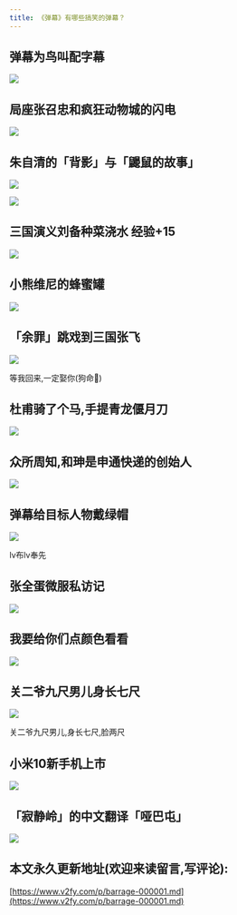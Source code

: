 ```yaml
---
title: 《弹幕》有哪些搞笑的弹幕？
---
```




## 弹幕为鸟叫配字幕


![](https://www.v2fy.com/asset/barrage-000001/gu.jpg)


## 局座张召忠和疯狂动物城的闪电

![](https://www.v2fy.com/asset/barrage-000001/juzuo.png)


## 朱自清的「背影」与「鼹鼠的故事」

![](https://www.v2fy.com/asset/barrage-000001/yanshu.png)

![](https://www.v2fy.com/asset/barrage-000001/beiying.png)


## 三国演义刘备种菜浇水 经验+15

![](https://www.v2fy.com/asset/barrage-000001/liubei.png)



## 小熊维尼的蜂蜜罐


![](https://www.v2fy.com/asset/barrage-000001/weini.png)


## 「余罪」跳戏到三国张飞

![](https://www.v2fy.com/asset/barrage-000001/yuzui.jpg)

等我回来,一定娶你(狗命🐶)


## 杜甫骑了个马,手提青龙偃月刀

![](https://www.v2fy.com/asset/barrage-000001/dufu.png)



## 众所周知,和珅是申通快递的创始人


![](https://www.v2fy.com/asset/barrage-000001/heshen.png)


## 弹幕给目标人物戴绿帽

![](https://www.v2fy.com/asset/barrage-000001/lvbudiaochan.png)

lv布lv奉先




## 张全蛋微服私访记


![](https://www.v2fy.com/asset/barrage-000001/quandan.png)


## 我要给你们点颜色看看

![](https://www.v2fy.com/asset/barrage-000001/color.jpg)


## 关二爷九尺男儿身长七尺

![](https://www.v2fy.com/asset/barrage-000001/guanyv.png)

关二爷九尺男儿,身长七尺,脸两尺


## 小米10新手机上市

![](https://www.v2fy.com/asset/barrage-000001/nuojiya.png)


## 「寂静岭」的中文翻译「哑巴屯」


![](https://www.v2fy.com/asset/barrage-000001/yabatun.png)


## 本文永久更新地址(欢迎来读留言,写评论):

[https://www.v2fy.com/p/barrage-000001.md](https://www.v2fy.com/p/barrage-000001.md)
